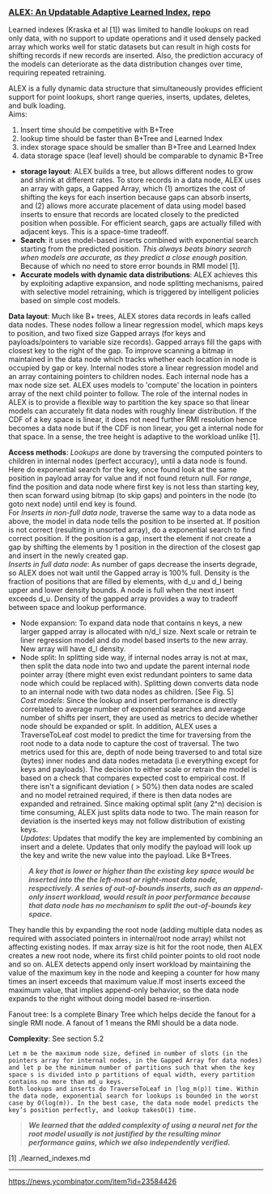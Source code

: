 ### [ALEX: An Updatable Adaptive Learned Index](https://arxiv.org/pdf/1905.08898.pdf), [repo](https://github.com/microsoft/ALEX)

Learned indexes (Kraska et al [1]) was limited to handle lookups on read only data, with no support to update operations and it used densely packed array which works well for static datasets but can result in high costs for shifting records if new records are inserted. Also, the prediction accuracy of the models can deteriorate as the data distribution changes over time, requiring repeated retraining.  

ALEX is a fully dynamic data structure that simultaneously provides efficient support for point lookups, short range queries, inserts, updates, deletes, and bulk loading.  
Aims:
1. Insert time should be competitive with B+Tree
2. lookup time should be faster than B+Tree and Learned Index
3. index storage space should be smaller than B+Tree and Learned Index
4. data storage space (leaf level) should be comparable to dynamic B+Tree  

* **storage layout**: ALEX builds a tree, but allows different nodes to grow and shrink at different rates. To store records in a data node, ALEX uses an array with gaps, a Gapped Array, which (1) amortizes the cost of shifting the keys for each insertion because gaps can absorb inserts, and (2) allows more accurate placement of data using model based inserts to ensure that records are located closely to the predicted position when possible. For efficient search, gaps are actually filled with adjacent keys. This is a space-time tradeoff.
* **Search**: it uses model-based inserts combined with exponential search starting from the predicted position. _This always beats binary search when models are accurate, as they predict a close enough position._ Because of which no need to store error bounds in RMI model [1].
* **Accurate models with dynamic data distributions**: ALEX achieves this by exploiting adaptive expansion, and node splitting mechanisms, paired with selective model retraining, which is triggered by intelligent policies based on simple cost models.

**Data layout**: Much like B+ trees, ALEX stores data records in leafs called data nodes. These nodes follow a linear regression model, which maps keys to position, and two fixed size Gapped arrays (for keys and payloads/pointers to variable size records). Gapped arrays fill the gaps with closest key to the right of the gap. To improve scanning a bitmap in maintained in the data node which tracks whether each location in node is occupied by gap or key. Internal nodes store a linear regression model and an array containing pointers to children nodes. Each internal node has a max node size set. ALEX uses models to 'compute' the location in pointers array of the next child pointer to follow. The role of the internal nodes in ALEX is to provide a flexible way to partition the key space so that linear models can accurately fit data nodes with roughly linear distribution. If the CDF of a key space is linear, it does not need further RMI resolution hence becomes a data node but if the CDF is non linear, you get a internal node for that space. In a sense, the tree height is adaptive to the workload unlike [1].  

**Access methods**:
_Lookups_ are done by traversing the computed pointers to children in internal nodes (perfect accuracy), until a data node is found. Here do exponential search for the key, once found look at the same position in payload array for value and if not found return null. For _range_, find the position and data node where first key is not less than starting key, then scan forward using bitmap (to skip gaps) and pointers in the node (to goto next node) until end key is found.  
For _Inserts in non-full data node_, traverse the same way to a data node as above, the model in data node tells the position to be inserted at. If position is not correct (resulting in unsorted array), do a exponential search to find correct position. If the position is a gap, insert the element if not create a gap by shifting the elements by 1 position in the direction of the closest gap and insert in the newly created gap.  
_Inserts in full data node_: As number of gaps decrease the inserts degrade, so ALEX does not wait until the Gapped array is 100% full. Density is the fraction of positions that are filled by elements, with d_u and d_l being upper and lower density bounds. A node is full when the next insert exceeds d_u. Density of the gapped array provides a way to tradeoff between space and lookup performance.
- Node expansion: To expand data node that contains n keys, a new larger gapped array is allocated with n/d_l size. Next scale or retrain te liner regression model and do model based inserts to the new array. New array will have d_l density.
- Node split: In splitting side way, if internal nodes array is not at max, then split the data node into two and update the parent internal node pointer array (there might even exist redundant pointers to same data node which could be replaced with). Splitting down converts data node to an internal node with two data nodes as children. [See Fig. 5]  
_Cost models_: Since the lookup and insert performance is directly correlated to average number of exponential searches and average number of shifts per insert, they are used as metrics to decide whether node should be expanded or split. In addition, ALEX uses a TraverseToLeaf cost model to predict the time for traversing from the root node to a data node to capture the cost of traversal. The two metrics used for this are, depth of node being traversed to and total size (bytes) inner nodes and data nodes metadata (i.e everything except for keys and payloads). The decision to either scale or retrain the model is based on a check that compares expected cost to empirical cost. If there isn't a significant deviation ( > 50%) then data nodes are scaled and no model retrained required, if there is then data nodes are expanded and retrained. Since making optimal split (any 2^n) decision is time consuming, ALEX just splits data node to two. The main reason for deviation is the inserted keys may not follow distribution of existing keys.  
_Updates_: Updates that modify the key are implemented by combining an insert and a delete. Updates that only modify the payload will look up the key and write the new value into the payload. Like B+Trees.  

> **_A key that is lower or higher than the existing key space would be inserted into the the left-most or right-most data node, respectively. A series of out-of-bounds inserts, such as an append-only insert workload, would result in poor performance because that data node has no mechanism to split the out-of-bounds key space._**

They handle this by expanding the root node (adding multiple data nodes as required with associated pointers in internal/root node array) whilst not affecting existing nodes. If max array size is hit for the root node, then ALEX creates a new root node, where its first child pointer points to old root node and so on. ALEX detects append only insert workload by maintaining the value of the maximum key in the node and keeping a counter for how many times an insert exceeds that maximum value.If most inserts exceed the maximum value, that implies append-only behavior, so the data node expands to the right without doing model based re-insertion.  

Fanout tree: Is a complete Binary Tree which helps decide the fanout for a single RMI node. A fanout of 1 means the RMI should be a data node.

**Complexity**: See section 5.2  
```
Let m be the maximum node size, defined in number of slots (in the
pointers array for internal nodes, in the Gapped Array for data nodes)
and let p be the minimum number of partitions such that when the key
space s is divided into p partitions of equal width, every partition
contains no more than md_u keys.
Both lookups and inserts do TraverseToLeaf in ⌈log_m(p)⌉ time. Within
the data node, exponential search for lookups is bounded in the worst
case by O(log(m)). In the best case, the data node model predicts the
key’s position perfectly, and lookup takesO(1) time.
```

> **_We learned that the added complexity of using a neural net for the root model usually is not justified by the resulting minor performance gains, which we also independently verified._**

[1] ./learned_indexes.md  

***
https://news.ycombinator.com/item?id=23584426